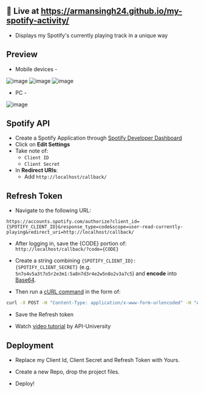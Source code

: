 ## 🚀 Live at https://armansingh24.github.io/my-spotify-activity/

* Displays my Spotify's currently playing track in a unique way

## Preview
* Mobile devices -

![image](https://cdn.discordapp.com/attachments/1114497979529834510/1173493591411277844/chrome_g5ded1rj3Z.png)
![image](https://cdn.discordapp.com/attachments/1114497979529834510/1173493591654543502/chrome_NzYMcKYH1Y.png)
![image](https://cdn.discordapp.com/attachments/1114497979529834510/1173493591914582056/chrome_D1fdW2mMV4.png)

* PC -

![image](https://cdn.discordapp.com/attachments/1114497979529834510/1173490683387064372/chrome_g0OCyVKgYP.png)

## Spotify API

* Create a Spotify Application through [Spotify Developer Dashboard](https://developer.spotify.com/dashboard)
* Click on **Edit Settings**
* Take note of:
    * `Client ID`
    * `Client Secret`
* In **Redirect URIs**:
    * Add `http://localhost/callback/`

## Refresh Token

* Navigate to the following URL:

```
https://accounts.spotify.com/authorize?client_id={SPOTIFY_CLIENT_ID}&response_type=code&scope=user-read-currently-playing&redirect_uri=http://localhost/callback/
```

* After logging in, save the {CODE} portion of: `http://localhost/callback/?code={CODE}`

* Create a string combining `{SPOTIFY_CLIENT_ID}:{SPOTIFY_CLIENT_SECRET}` (e.g. `5n7o4v5a3t7o5r2e3m1:5a8n7d3r4e2w5n8o2v3a7c5`) and **encode** into [Base64](https://base64.io/).

* Then run a [cURL command](https://httpie.org/run) in the form of:
```sh
curl -X POST -H "Content-Type: application/x-www-form-urlencoded" -H "Authorization: Basic {BASE64}" -d "grant_type=authorization_code&redirect_uri=http://localhost/callback/&code={CODE}" https://accounts.spotify.com/api/token
```

* Save the Refresh token

* Watch [video tutorial](https://www.youtube.com/watch?v=yAXoOolPvjU) by API-University

## Deployment

* Replace my Client Id, Client Secret and Refresh Token with Yours.

* Create a new Repo, drop the project files.

* Deploy!
